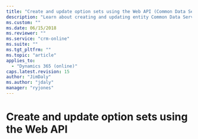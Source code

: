 ```yaml
---
title: "Create and update option sets using the Web API (Common Data Service for Apps) | Microsoft Docs"
description: "Learn about creating and updating entity Common Data Service for Apps uses a metadata driven architecture to provide the flexibility to create custom entities and additional system entity attributes."
ms.custom: ""
ms.date: 06/15/2018
ms.reviewer: ""
ms.service: "crm-online"
ms.suite: ""
ms.tgt_pltfrm: ""
ms.topic: "article"
applies_to: 
  - "Dynamics 365 (online)"
caps.latest.revision: 15
author: "JimDaly"
ms.author: "jdaly"
manager: "ryjones"
---
```


# Create and update option sets using the Web API

<!--

TODO:
 Web API Information from this topic
https://docs.microsoft.com/en-us/dynamics365/customer-engagement/developer/org-service/customize-global-option-sets

Needs to be included here.

Not only information about creating global and local optionsets, but also working with the options


DeleteOptionValue Action
https://docs.microsoft.com/en-us/dynamics365/customer-engagement/web-api/deleteoptionvalue?view=dynamics-ce-odata-9
InsertOptionValue Action
https://docs.microsoft.com/en-us/dynamics365/customer-engagement/web-api/insertoptionvalue?view=dynamics-ce-odata-9
OrderOption Action
https://docs.microsoft.com/en-us/dynamics365/customer-engagement/web-api/orderoption?view=dynamics-ce-odata-9
InsertStatusValue Action
https://docs.microsoft.com/en-us/dynamics365/customer-engagement/web-api/insertstatusvalue?view=dynamics-ce-odata-9
UpdateStateValue Action
https://docs.microsoft.com/en-us/dynamics365/customer-engagement/web-api/updatestatevalue?view=dynamics-ce-odata-9 
-->